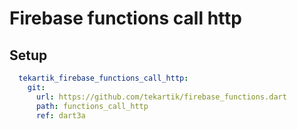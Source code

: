 # Firebase functions call http

## Setup

```yaml
  tekartik_firebase_functions_call_http:
    git:
      url: https://github.com/tekartik/firebase_functions.dart
      path: functions_call_http
      ref: dart3a
```